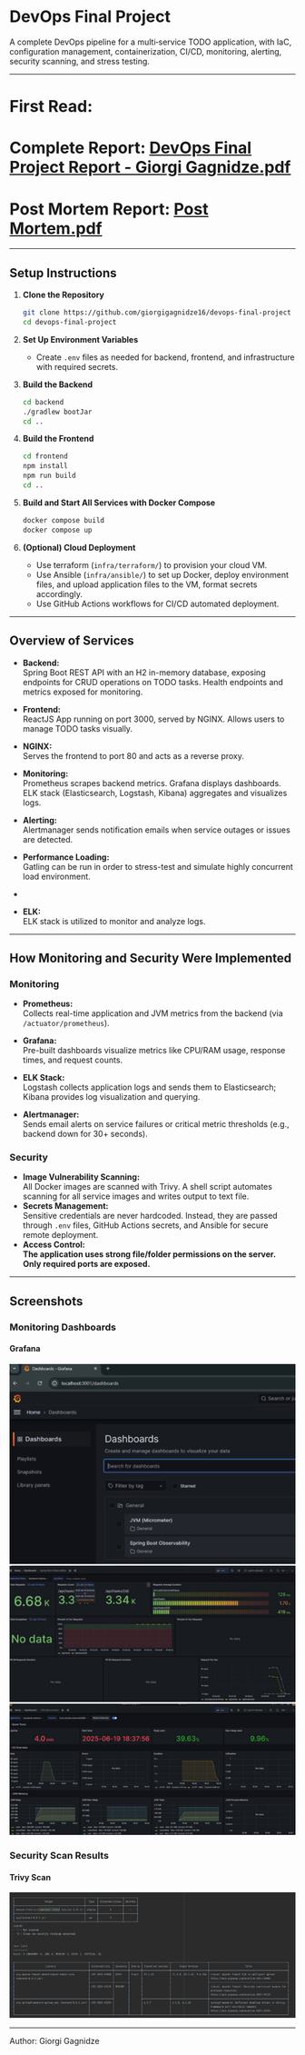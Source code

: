 # DevOps Final Project

A complete DevOps pipeline for a multi‐service TODO application, with IaC,
configuration management, containerization, CI/CD, monitoring, alerting,
security scanning, and stress testing.

---

# First Read:

# Complete Report: [DevOps Final Project Report - Giorgi Gagnidze.pdf](DevOps%20Final%20Project%20Report%20-%20Giorgi%20Gagnidze.pdf)

# Post Mortem Report: [Post Mortem.pdf](Post%20Mortem.pdf)

---

## Setup Instructions

1. **Clone the Repository**
    ```bash
    git clone https://github.com/giorgigagnidze16/devops-final-project
    cd devops-final-project
    ```

2. **Set Up Environment Variables**
    - Create `.env` files as needed for backend, frontend, and infrastructure with required secrets.

3. **Build the Backend**
    ```bash
    cd backend
    ./gradlew bootJar
    cd ..
    ```

4. **Build the Frontend**
    ```bash
    cd frontend
    npm install
    npm run build
    cd ..
    ```

5. **Build and Start All Services with Docker Compose**
    ```bash
    docker compose build
    docker compose up
    ```

6. **(Optional) Cloud Deployment**
    - Use terraform (`infra/terraform/`) to provision your cloud VM.
    - Use Ansible (`infra/ansible/`) to set up Docker, deploy environment files, and upload application files to the VM,
      format secrets accordingly.
    - Use GitHub Actions workflows for CI/CD automated deployment.

---

## Overview of Services

- **Backend:**  
  Spring Boot REST API with an H2 in-memory database, exposing endpoints for CRUD operations on TODO tasks. Health
  endpoints and metrics exposed for monitoring.

- **Frontend:**  
  ReactJS App running on port 3000, served by NGINX. Allows users to manage TODO tasks visually.

- **NGINX:**  
  Serves the frontend to port 80 and acts as a reverse proxy.

- **Monitoring:**  
  Prometheus scrapes backend metrics. Grafana displays dashboards. ELK stack (Elasticsearch, Logstash, Kibana)
  aggregates and visualizes logs.

- **Alerting:**  
  Alertmanager sends notification emails when service outages or issues are detected.

- **Performance Loading:**  
  Gatling can be run in order to stress-test and simulate highly concurrent load environment.
- 
- **ELK:**  
  ELK stack is utilized to monitor and analyze logs.

---

## How Monitoring and Security Were Implemented

### Monitoring

- **Prometheus:**  
  Collects real-time application and JVM metrics from the backend (via `/actuator/prometheus`).
- **Grafana:**  
  Pre-built dashboards visualize metrics like CPU/RAM usage, response times, and request counts.
- **ELK Stack:**  
  Logstash collects application logs and sends them to Elasticsearch; Kibana provides log visualization and querying.

- **Alertmanager:**  
  Sends email alerts on service failures or critical metric thresholds (e.g., backend down for 30+ seconds).

### Security

- **Image Vulnerability Scanning:**  
  All Docker images are scanned with Trivy. A shell script automates scanning for all service images and writes output
  to text file.
- **Secrets Management:**  
  Sensitive credentials are never hardcoded. Instead, they are passed through `.env` files, GitHub Actions secrets, and
  Ansible for secure remote deployment.
- ****Access Control:**  
  The application uses strong file/folder permissions on the server. Only required ports are exposed.**

---

## Screenshots

### Monitoring Dashboards

#### Grafana

![Grafana Dashboard](screenshots/grafana_dashboard-1.png)
![Grafana Dashboard](screenshots/grafana_dashboard-2.png)
![Grafana Dashboard](screenshots/grafana_dashboard-3.png)


### Security Scan Results

#### Trivy Scan

![Trivy Scan Results](screenshots/trivy_scan.png)

---

Author: Giorgi Gagnidze

